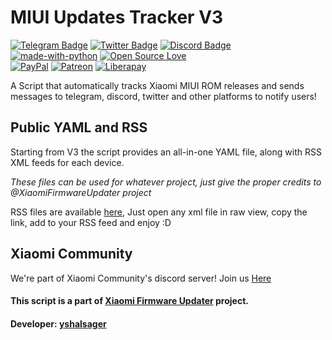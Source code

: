 # MIUI Updates Tracker V3

[![Telegram Badge](https://img.shields.io/badge/Telegram-Subscribe-2CA5E0?style=flat&labelColor=2CA5E0&logo=Telegram&logoColor=white&link=https://t.me/MIUIUpdatesTracker)](https://t.me/MIUIUpdatesTracker)
[![Twitter Badge](https://img.shields.io/badge/Twitter-Follow-1ca0f1?style=flat&labelColor=1ca0f1&logo=twitter&logoColor=white&link=https://twitter.com/MiFwUpdater)](https://twitter.com/MiFwUpdater)
[![Discord Badge](https://img.shields.io/badge/Discord-Subscribe-7289DA?style=flat&labelColor=7289DA&logo=Discord&logoColor=white)](https://discord.gg/xiaomi) <br />
[![made-with-python](https://img.shields.io/badge/Made%20with-Python%203-3776AB?style=flat&labelColor=3776AB&logo=python&logoColor=white&link=https://www.python.org/)](https://www.python.org/)
[![Open Source Love](https://badges.frapsoft.com/os/v3/open-source.svg?v=103)](#) <br />
[![PayPal](https://img.shields.io/badge/PayPal-Donate-00457C?style=flat&labelColor=00457C&logo=PayPal&logoColor=white&link=https://www.paypal.me/yshalsager)](https://www.paypal.me/yshalsager)
[![Patreon](https://img.shields.io/badge/Patreon-Support-F96854?style=flat&labelColor=F96854&logo=Patreon&logoColor=white&link=https://www.paypal.me/yshalsager)](https://www.paypal.me/yshalsager)
[![Liberapay](https://img.shields.io/badge/Liberapay-Support-F6C915?style=flat&labelColor=F6C915&logo=Liberapay&logoColor=white&link=https://liberapay.com/yshalsager)](https://liberapay.com/yshalsager)

A Script that automatically tracks Xiaomi MIUI ROM releases and sends messages to telegram, discord, twitter and other platforms to notify users!

## Public YAML and RSS
Starting from V3 the script provides an all-in-one YAML file, along with RSS XML feeds for each device.

_These files can be used for whatever project, just give the proper credits to @XiaomiFirmwareUpdater project_

RSS files are available [here](https://github.com/XiaomiFirmwareUpdater/miui-updates-tracker/tree/master/rss), Just open any xml file in raw view, copy the link, add to your RSS feed and enjoy :D

## Xiaomi Community
We're part of Xiaomi Community's discord server! Join us [Here](https://discord.gg/xiaomi)

#### This script is a part of [Xiaomi Firmware Updater](https://github.com/XiaomiFirmwareUpdater) project.
#### Developer: [yshalsager](https://github.com/yshalsager)
